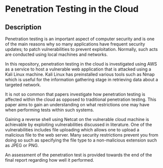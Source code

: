 # Penetration Testing in the Cloud 
## Description
Penetration testing is an important aspect of computer security and is one of the main reasons why so many applications have frequent security updates; to patch vulnerabilities to prevent exploitation. Normally, such acts are conducted using local machines and networks.

In this repository, penetration testing in the cloud is investigated using AWS as a service to host a vulnerable web application that is attacked using a Kali Linux machine. Kali Linux has preinstalled various tools such as Nmap which is useful for the information gathering stage in retrieving data about a targeted network.

It is not so common that papers investigate how penetration testing is affected within the cloud as opposed to traditional penetration testing. This paper aims to gain an understanding on what restrictions one may have when performing tests within such systems.

Gaining a reverse shell using Netcat on the vulnerable cloud machine is achievable by exploiting vulnerabilities discussed in literature. One of the vulnerabilities includes file uploading which allows one to upload a malicious file to the web server. Many security restrictions prevent you from doing so such as specifying the file type to a non-malicious extension such as JPEG or PNG.

An assessment of the penetration test is provided towards the end of the final report regarding how well it performed.
